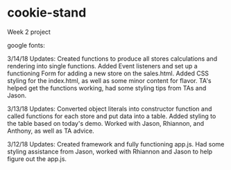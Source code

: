 # cookie-stand
Week 2 project

google fonts:
<link href="https://fonts.googleapis.com/css?family=Kalam:700" rel="stylesheet">
<link href="https://fonts.googleapis.com/css?family=Teko" rel="stylesheet">

3/14/18 Updates:
Created functions to produce all stores calculations and rendering into single functions. Added Event listeners and set up a functioning Form for adding a new store on the sales.html. Added CSS styling for the index.html, as well as some minor content for flavor. TA's helped get the functions working, had some styling tips from TAs and Jason. 

3/13/18 Updates:
Converted object literals into constructor function and called functions for each store and put data into a table. Added styling to the table based on today's demo. Worked with Jason, Rhiannon, and Anthony, as well as TA advice. 

3/12/18 Updates:
Created framework and fully functioning app.js. Had some styling assistance from Jason, worked with Rhiannon and Jason to help figure out the app.js. 

